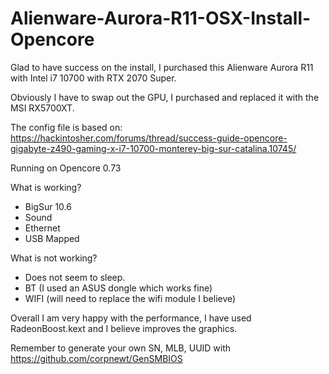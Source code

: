# Alienware-Aurora-R11-OSX-Install-Opencore

Glad to have success on the install, I purchased this Alienware Aurora R11 with Intel i7 10700 with RTX 2070 Super.

Obviously I have to swap out the GPU, I purchased and replaced it with the MSI RX5700XT.

The config file is based on: https://hackintosher.com/forums/thread/success-guide-opencore-gigabyte-z490-gaming-x-i7-10700-monterey-big-sur-catalina.10745/

Running on Opencore 0.73

What is working?

- BigSur 10.6
- Sound
- Ethernet
- USB Mapped

What is not working?
- Does not seem to sleep.
- BT (I used an ASUS dongle which works fine)
- WIFI (will need to replace the wifi module I believe)

Overall I am very happy with the performance, I have used RadeonBoost.kext and I believe improves the graphics.

Remember to generate your own SN, MLB, UUID with https://github.com/corpnewt/GenSMBIOS

